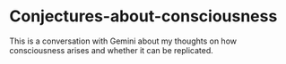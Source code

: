 # Conjectures-about-consciousness
This is a conversation with Gemini about my thoughts on how consciousness arises and whether it can be replicated.
